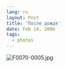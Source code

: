 ```yaml
---
lang: ru
layout: Post
title: 'После дождя'
date: Feb 14, 2006
tags:
  - photos
---
```




![F0070-0005.jpg](upload://F0070-0005.jpg)

